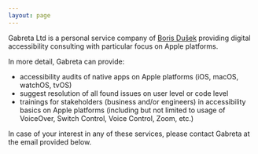 ```yaml
---
layout: page
---
```


Gabreta Ltd is a personal service company of [Boris Dušek](https://dusek.me) providing digital accessibility consulting with particular focus on Apple platforms.

In more detail, Gabreta can provide:
* accessibility audits of native apps on Apple platforms (iOS, macOS, watchOS, tvOS)
* suggest resolution of all found issues on user level or code level
* trainings for stakeholders (business and/or engineers) in accessibility basics on Apple platforms (including but not limited to usage of VoiceOver, Switch Control, Voice Control, Zoom, etc.)

In case of your interest in any of these services, please contact Gabreta at the email provided below.
